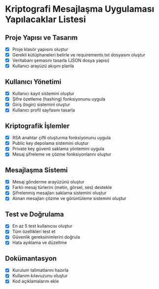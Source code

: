 # Kriptografi Mesajlaşma Uygulaması Yapılacaklar Listesi

## Proje Yapısı ve Tasarım
- [x] Proje klasör yapısını oluştur
- [x] Gerekli kütüphaneleri belirle ve requirements.txt dosyasını oluştur
- [x] Veritabanı şemasını tasarla (JSON dosya yapısı)
- [x] Kullanıcı arayüzü akışını planla

## Kullanıcı Yönetimi
- [x] Kullanıcı kayıt sistemini oluştur
- [x] Şifre özetleme (hashing) fonksiyonunu uygula
- [x] Giriş (login) sistemini oluştur
- [x] Kullanıcı profil sayfasını tasarla

## Kriptografik İşlemler
- [x] RSA anahtar çifti oluşturma fonksiyonunu uygula
- [x] Public key depolama sistemini oluştur
- [x] Private key güvenli saklama yöntemini uygula
- [x] Mesaj şifreleme ve çözme fonksiyonlarını oluştur

## Mesajlaşma Sistemi
- [x] Mesaj gönderme arayüzünü oluştur
- [x] Farklı mesaj türlerini (metin, görsel, ses) destekle
- [x] Şifrelenmiş mesajları saklama sistemini oluştur
- [x] Alınan mesajları çözme ve görüntüleme sistemini oluştur

## Test ve Doğrulama
- [x] En az 5 test kullanıcısı oluştur
- [x] Tüm özellikleri test et
- [x] Güvenlik gereksinimlerini doğrula
- [x] Hata ayıklama ve düzeltme

## Dokümantasyon
- [x] Kurulum talimatlarını hazırla
- [x] Kullanım kılavuzunu oluştur
- [x] Kod açıklamalarını ekle
